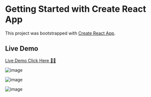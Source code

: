# Getting Started with Create React App

This project was bootstrapped with [Create React App](https://github.com/facebook/create-react-app).

## Live Demo

[Live Demo Click Here 🚀🚀](https://react-gym-app.netlify.app/)

![image](https://user-images.githubusercontent.com/101042725/175290273-0630afa6-c199-48e1-8fe5-5c931054a821.png)


![image](https://user-images.githubusercontent.com/101042725/175290332-10f401e1-ab34-44f4-a55d-fca4b37a3d91.png)


![image](https://user-images.githubusercontent.com/101042725/175290437-9fb3cf89-42f3-428b-8c75-83cafa138093.png)
